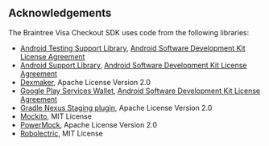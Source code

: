 Acknowledgements
----------------

The Braintree Visa Checkout SDK uses code from the following libraries:

 * [Android Testing Support Library](https://google.github.io/android-testing-support-library/), [Android Software Development Kit License Agreement](http://developer.android.com/sdk/terms.html)
 * [Android Support Library](http://developer.android.com/tools/support-library/index.html), [Android Software Development Kit License Agreement](http://developer.android.com/sdk/terms.html)
 * [Dexmaker](https://github.com/crittercism/dexmaker), Apache License Version 2.0
 * [Google Play Services Wallet](https://developers.google.com/android/guides/overview), [Android Software Development Kit License Agreement](http://developer.android.com/sdk/terms.html)
 * [Gradle Nexus Staging plugin](https://github.com/Codearte/gradle-nexus-staging-plugin), Apache License Version 2.0
 * [Mockito](https://github.com/mockito/mockito), MIT License
 * [PowerMock](https://github.com/jayway/powermock), Apache License Version 2.0
 * [Robolectric](https://github.com/robolectric/robolectric), MIT License
